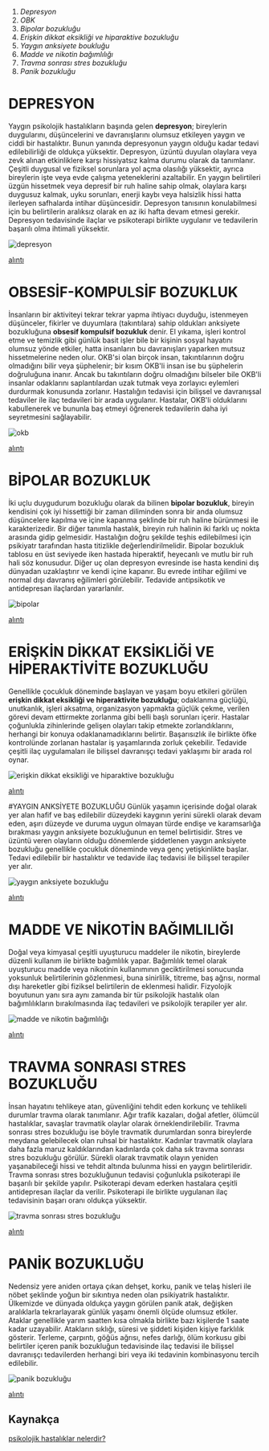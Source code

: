 1. *Depresyon*
2. *OBK*
3. *Bipolar bozukluğu*
4. *Erişkin dikkat eksikliği ve hiparaktive bozukluğu*
5. *Yaygın anksiyete boukluğu*
6. *Madde ve nikotin bağımlılığı*
7. *Travma sonrası stres bozukluğu*
8. *Panik bozukluğu*


# DEPRESYON
Yaygın psikolojik hastalıkların başında gelen **depresyon**; bireylerin duygularını, düşüncelerini ve davranışlarını olumsuz etkileyen yaygın ve ciddi bir hastalıktır. Bunun yanında depresyonun yaygın olduğu kadar tedavi edilebilirliği de oldukça yüksektir. Depresyon, üzüntü duyulan olaylara veya zevk alınan etkinliklere karşı hissiyatsız kalma durumu olarak da tanımlanır. Çeşitli duygusal ve fiziksel sorunlara yol açma olasılığı yüksektir, ayrıca bireylerin işte veya evde çalışma yeteneklerini azaltabilir. En yaygın belirtileri üzgün hissetmek veya depresif bir ruh haline sahip olmak, olaylara karşı duygusuz kalmak, uyku sorunları, enerji kaybı veya halsizlik hissi hatta ilerleyen safhalarda intihar düşüncesidir. Depresyon tanısının konulabilmesi için bu belirtilerin aralıksız olarak en az iki hafta devam etmesi gerekir. Depresyon tedavisinde ilaçlar ve psikoterapi birlikte uygulanır ve tedavilerin başarılı olma ihtimali yüksektir.

![depresyon](https://d.neoldu.com/news/63281.jpg)

[alıntı](https://www.neoldu.com/depresyon-ve-ondan-korunma-yollari-906h.htm)

# OBSESİF-KOMPULSİF BOZUKLUK
İnsanların bir aktiviteyi tekrar tekrar yapma ihtiyacı duyduğu, istenmeyen düşünceler, fikirler ve duyumlara (takıntılara) sahip oldukları anksiyete bozukluğuna **obsesif kompulsif bozukluk** denir. El yıkama, işleri kontrol etme ve temizlik gibi günlük basit işler bile bir kişinin sosyal hayatını olumsuz yönde etkiler, hatta insanların bu davranışları yaparken mutsuz hissetmelerine neden olur. OKB'si olan birçok insan, takıntılarının doğru olmadığını bilir veya şüphelenir; bir kısım OKB'li insan ise bu şüphelerin doğruluğuna inanır. Ancak bu takıntıların doğru olmadığını bilseler bile OKB'li insanlar odaklarını saplantılardan uzak tutmak veya zorlayıcı eylemleri durdurmak konusunda zorlanır. Hastalığın tedavisi için bilişsel ve davranışsal tedaviler ile ilaç tedavileri bir arada uygulanır. Hastalar, OKB'li olduklarını kabullenerek ve bununla baş etmeyi öğrenerek tedavilerin daha iyi seyretmesini sağlayabilir. 

![okb](https://limanpsikoloji.com/wp-content/uploads/2020/07/obsesif-kompulsif-bozuklugun-ustesinden-gelinemedigine-norolojik-bir-aciklama-getirilmis-olabilir-bilimfilicom-638x321.jpeg)

[alıntı](https://limanpsikoloji.com/obsesif-kompulsif-bozukluk-okb-hakkinda-her-sey)

# BİPOLAR BOZUKLUK
İki uçlu duygudurum bozukluğu olarak da bilinen **bipolar bozukluk**, bireyin kendisini çok iyi hissettiği bir zaman diliminden sonra bir anda olumsuz düşüncelere kapılma ve içine kapanma şeklinde bir ruh haline bürünmesi ile karakterizedir. Bir diğer tanımla hastalık, bireyin ruh halinin iki farklı uç nokta arasında gidip gelmesidir. Hastalığın doğru şekilde teşhis edilebilmesi için psikiyatr tarafından hasta titizlikle değerlendirilmelidir. Bipolar bozukluk tablosu en üst seviyede iken hastada hiperaktif, heyecanlı ve mutlu bir ruh hali söz konusudur. Diğer uç olan depresyon evresinde ise hasta kendini dış dünyadan uzaklaştırır ve kendi içine kapanır. Bu evrede intihar eğilimi ve normal dışı davranış eğilimleri görülebilir. Tedavide antipsikotik ve antidepresan ilaçlardan yararlanılır.

![bipolar](https://upload.wikimedia.org/wikipedia/commons/thumb/4/4f/P_culture.svg/1200px-P_culture.svg.png)

[alıntı](https://tr.wikipedia.org/wiki/Bipolar_bozukluk)

# ERİŞKİN DİKKAT EKSİKLİĞİ VE HİPERAKTİVİTE BOZUKLUĞU
Genellikle çocukluk döneminde başlayan ve yaşam boyu etkileri görülen **erişkin dikkat eksikliği ve hiperaktivite bozukluğu**; odaklanma güçlüğü, unutkanlık, işleri aksatma, organizasyon yapmakta güçlük çekme, verilen görevi devam ettirmekte zorlanma gibi belli başlı sorunları içerir. Hastalar çoğunlukla zihinlerinde gelişen olayları takip etmekte zorlandıklarını, herhangi bir konuya odaklanamadıklarını belirtir. Başarısızlık ile birlikte öfke kontrolünde zorlanan hastalar iş yaşamlarında zorluk çekebilir. Tedavide çeşitli ilaç uygulamaları ile bilişsel davranışçı tedavi yaklaşımı bir arada rol oynar.

![erişkin dikkat eksikliği ve hiparaktive bozukluğu](https://www.drserhatergun.com/wp-content/uploads/eriskin-dikkat-eksikligi-ve-hiperaktivite-bozuklugu-sm.jpg)

[alıntı](https://www.drserhatergun.com/terapiye-basvurma-nedenleri/eriskin-dikkat-eksikligi-ve-hiperaktivite-bozuklugu/)

#YAYGIN ANKSİYETE BOZUKLUĞU
Günlük yaşamın içerisinde doğal olarak yer alan hafif ve baş edilebilir düzeydeki kaygının yerini sürekli olarak devam eden, aşırı düzeyde ve duruma uygun olmayan türde endişe ve karamsarlığa bırakması yaygın anksiyete bozukluğunun en temel belirtisidir. Stres ve üzüntü veren olayların olduğu dönemlerde şiddetlenen yaygın anksiyete bozukluğu genellikle çocukluk döneminde veya genç yetişkinlikte başlar. Tedavi edilebilir bir hastalıktır ve tedavide ilaç tedavisi ile bilişsel terapiler yer alır.

![yaygın anksiyete bozukluğu](https://www.anilgunduz.com/wp-content/uploads/2019/01/yayg%C4%B1n-anksiyete-bozuklu%C4%9Fu.jpg)

[alıntı](https://www.anilgunduz.com/anksiyete-kaygi/)

# MADDE VE NİKOTİN BAĞIMLILIĞI
Doğal veya kimyasal çeşitli uyuşturucu maddeler ile nikotin, bireylerde düzenli kullanım ile birlikte bağımlılık yapar. Bağımlılık temel olarak uyuşturucu madde veya nikotinin kullanımının geciktirilmesi sonucunda yoksunluk belirtilerinin gözlenmesi, buna sinirlilik, titreme, baş ağrısı, normal dışı hareketler gibi fiziksel belirtilerin de eklenmesi halidir. Fizyolojik boyutunun yanı sıra aynı zamanda bir tür psikolojik hastalık olan bağımlılıkların bırakılmasında ilaç tedavileri ve psikolojik terapiler yer alır. 

![madde ve nikotin bağımlılığı](https://i2.milimaj.com/i/milliyet/75/0x410/61375f8e86b2451a6ca41268.jpg)

[alıntı](https://www.milliyet.com.tr/pembenar/sigara-tutun-nikotin-bagimliligi-nedir-neden-olur-sigara-bagimliligindan-nasil-kurtulunur-6592319)

# TRAVMA SONRASI STRES BOZUKLUĞU
İnsan hayatını tehlikeye atan, güvenliğini tehdit eden korkunç ve tehlikeli durumlar travma olarak tanımlanır. Ağır trafik kazaları, doğal afetler, ölümcül hastalıklar, savaşlar travmatik olaylar olarak örneklendirilebilir. Travma sonrası stres bozukluğu ise böyle travmatik durumlardan sonra bireylerde meydana gelebilecek olan ruhsal bir hastalıktır. Kadınlar travmatik olaylara daha fazla maruz kaldıklarından kadınlarda çok daha sık travma sonrası stres bozukluğu görülür. Sürekli olarak travmatik olayın yeniden yaşanabileceği hissi ve tehdit altında bulunma hissi en yaygın belirtileridir. Travma sonrası stres bozukluğunun tedavisi çoğunlukla psikoterapi ile başarılı bir şekilde yapılır. Psikoterapi devam ederken hastalara çeşitli antidepresan ilaçlar da verilir. Psikoterapi ile birlikte uygulanan ilaç tedavisinin başarı oranı oldukça yüksektir. 

![travma sonrası stres bozukluğu](https://www.evimdekipsikolog.com/blog/wp-content/uploads/2018/09/Stres-Bozuklugu.jpg)

[alıntı](https://www.evimdekipsikolog.com/blog/travma-sonrasi-stres-bozuklugu-nedir/)

# PANİK BOZUKLUĞU
Nedensiz yere aniden ortaya çıkan dehşet, korku, panik ve telaş hisleri ile nöbet şeklinde yoğun bir sıkıntıya neden olan psikiyatrik hastalıktır. Ülkemizde ve dünyada oldukça yaygın görülen panik atak, değişken aralıklarla tekrarlayarak günlük yaşamı önemli ölçüde olumsuz etkiler. Ataklar genellikle yarım saatten kısa olmakla birlikte bazı kişilerde 1 saate kadar uzayabilir. Atakların sıklığı, süresi ve şiddeti kişiden kişiye farklılık gösterir. Terleme, çarpıntı, göğüs ağrısı, nefes darlığı, ölüm korkusu gibi belirtiler içeren panik bozukluğun tedavisinde ilaç tedavisi ile bilişsel davranışçı tedavilerden herhangi biri veya iki tedavinin kombinasyonu tercih edilebilir. 

![panik bozukluğu](https://sisliterapi.com/wp-content/uploads/2019/09/1_IOpzSrVtFwvuhS17sBzw3g.jpg)

[alıntı](https://sisliterapi.com/panik-atak-ve-panik-bozukluk/)

## Kaynakça
[psikolojik hastalıklar nelerdir?](https://www.medicalpark.com.tr/psikolojik-hastaliklar/hg-2424)
